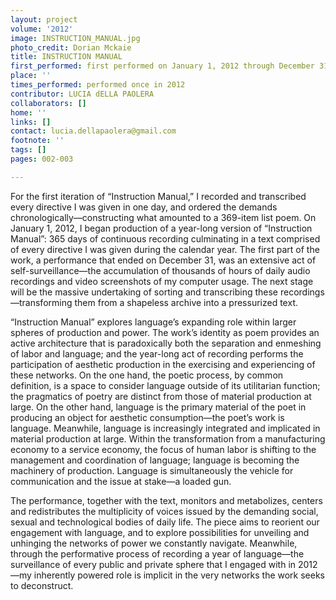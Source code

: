 ```yaml
---
layout: project
volume: '2012'
image: INSTRUCTION_MANUAL.jpg
photo_credit: Dorian Mckaie
title: INSTRUCTION MANUAL
first_performed: first performed on January 1, 2012 through December 31, 2012
place: ''
times_performed: performed once in 2012
contributor: LUCIA dELLA PAOLERA
collaborators: []
home: ''
links: []
contact: lucia.dellapaolera@gmail.com
footnote: ''
tags: []
pages: 002-003

---
```


For the first iteration of “Instruction Manual,” I recorded and transcribed every directive I was given in one day, and ordered the demands chronologically—constructing what amounted to a 369-item list poem. On January 1, 2012, I began production of a year-long version of “Instruction Manual”: 365 days of continuous recording culminating in a text comprised of every directive I was given during the calendar year. The first part of the work, a performance that ended on December 31, was an extensive act of self-surveillance—the accumulation of thousands of hours of daily audio recordings and video screenshots of my computer usage. The next stage will be the massive undertaking of sorting and transcribing these recordings—transforming them from a shapeless archive into a pressurized text.

“Instruction Manual” explores language’s expanding role within larger spheres of production and power. The work’s identity as poem provides an active architecture that is paradoxically both the separation and enmeshing of labor and language; and the year-long act of recording performs the participation of aesthetic production in the exercising and experiencing of these networks. On the one hand, the poetic process, by common definition, is a space to consider language outside of its utilitarian function; the pragmatics of poetry are distinct from those of material production at large. On the other hand, language is the primary material of the poet in producing an object for aesthetic consumption—the poet’s work is language. Meanwhile, language is increasingly integrated and implicated in material production at large. Within the transformation from a manufacturing economy to a service economy, the focus of human labor is shifting to the management and coordination of language; language is becoming the machinery of production. Language is simultaneously the vehicle for communication and the issue at stake—a loaded gun.

The performance, together with the text, monitors and metabolizes, centers and redistributes the multiplicity of voices issued by the demanding social, sexual and technological bodies of daily life. The piece aims to reorient our engagement with language, and to explore possibilities for unveiling and unhinging the networks of power we constantly navigate. Meanwhile, through the performative process of recording a year of language—the surveillance of every public and private sphere that I engaged with in 2012—my inherently powered role is implicit in the very networks the work seeks to deconstruct.
